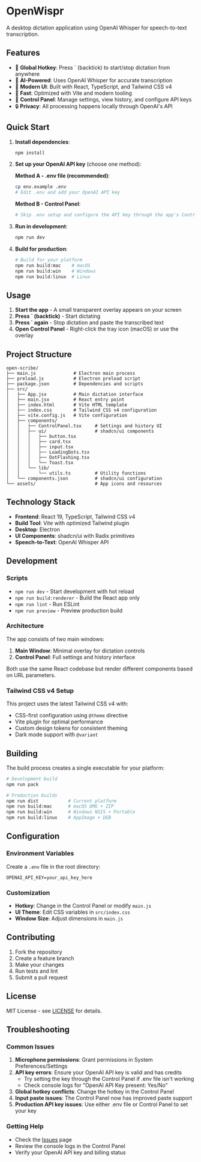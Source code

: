 # OpenWispr

A desktop dictation application using OpenAI Whisper for speech-to-text transcription.

## Features

- 🎤 **Global Hotkey**: Press ` (backtick) to start/stop dictation from anywhere
- 🤖 **AI-Powered**: Uses OpenAI Whisper for accurate transcription
- 🎨 **Modern UI**: Built with React, TypeScript, and Tailwind CSS v4
- 🚀 **Fast**: Optimized with Vite and modern tooling
- 📱 **Control Panel**: Manage settings, view history, and configure API keys
- 🔒 **Privacy**: All processing happens locally through OpenAI's API

## Quick Start

1. **Install dependencies**:
   ```bash
   npm install
   ```

2. **Set up your OpenAI API key** (choose one method):
   
   **Method A - .env file (recommended)**:
   ```bash
   cp env.example .env
   # Edit .env and add your OpenAI API key
   ```
   
   **Method B - Control Panel**:
   ```bash
   # Skip .env setup and configure the API key through the app's Control Panel
   ```

3. **Run in development**:
   ```bash
   npm run dev
   ```

4. **Build for production**:
   ```bash
   # Build for your platform
   npm run build:mac    # macOS
   npm run build:win    # Windows  
   npm run build:linux  # Linux
   ```

## Usage

1. **Start the app** - A small transparent overlay appears on your screen
2. **Press ` (backtick)** - Start dictating
3. **Press ` again** - Stop dictation and paste the transcribed text
4. **Open Control Panel** - Right-click the tray icon (macOS) or use the overlay

## Project Structure

```
open-scribe/
├── main.js              # Electron main process
├── preload.js           # Electron preload script
├── package.json         # Dependencies and scripts
├── src/
│   ├── App.jsx          # Main dictation interface
│   ├── main.jsx         # React entry point
│   ├── index.html       # Vite HTML template
│   ├── index.css        # Tailwind CSS v4 configuration
│   ├── vite.config.js   # Vite configuration
│   ├── components/
│   │   ├── ControlPanel.tsx     # Settings and history UI
│   │   ├── ui/                  # shadcn/ui components
│   │   │   ├── button.tsx
│   │   │   ├── card.tsx
│   │   │   ├── input.tsx
│   │   │   ├── LoadingDots.tsx
│   │   │   ├── DotFlashing.tsx
│   │   │   └── Toast.tsx
│   │   └── lib/
│   │       └── utils.ts         # Utility functions
│   └── components.json          # shadcn/ui configuration
└── assets/                      # App icons and resources
```

## Technology Stack

- **Frontend**: React 19, TypeScript, Tailwind CSS v4
- **Build Tool**: Vite with optimized Tailwind plugin
- **Desktop**: Electron
- **UI Components**: shadcn/ui with Radix primitives
- **Speech-to-Text**: OpenAI Whisper API

## Development

### Scripts

- `npm run dev` - Start development with hot reload
- `npm run build:renderer` - Build the React app only
- `npm run lint` - Run ESLint
- `npm run preview` - Preview production build

### Architecture

The app consists of two main windows:
1. **Main Window**: Minimal overlay for dictation controls
2. **Control Panel**: Full settings and history interface

Both use the same React codebase but render different components based on URL parameters.

### Tailwind CSS v4 Setup

This project uses the latest Tailwind CSS v4 with:
- CSS-first configuration using `@theme` directive
- Vite plugin for optimal performance
- Custom design tokens for consistent theming
- Dark mode support with `@variant`

## Building

The build process creates a single executable for your platform:

```bash
# Development build
npm run pack

# Production builds
npm run dist           # Current platform
npm run build:mac      # macOS DMG + ZIP
npm run build:win      # Windows NSIS + Portable
npm run build:linux    # AppImage + DEB
```

## Configuration

### Environment Variables

Create a `.env` file in the root directory:

```env
OPENAI_API_KEY=your_api_key_here
```

### Customization

- **Hotkey**: Change in the Control Panel or modify `main.js`
- **UI Theme**: Edit CSS variables in `src/index.css`
- **Window Size**: Adjust dimensions in `main.js`

## Contributing

1. Fork the repository
2. Create a feature branch
3. Make your changes
4. Run tests and lint
5. Submit a pull request

## License

MIT License - see [LICENSE](LICENSE) for details.

## Troubleshooting

### Common Issues

1. **Microphone permissions**: Grant permissions in System Preferences/Settings
2. **API key errors**: Ensure your OpenAI API key is valid and has credits
   - Try setting the key through the Control Panel if .env file isn't working
   - Check console logs for "OpenAI API Key present: Yes/No"
3. **Global hotkey conflicts**: Change the hotkey in the Control Panel
4. **Input paste issues**: The Control Panel now has improved paste support
5. **Production API key issues**: Use either .env file or Control Panel to set your key

### Getting Help

- Check the [Issues](https://github.com/your-repo/open-scribe/issues) page
- Review the console logs in the Control Panel
- Verify your OpenAI API key and billing status
